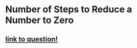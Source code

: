 # Number of Steps to Reduce a Number to Zero
## [link to question!](https://leetcode.com/problems/number-of-steps-to-reduce-a-number-to-zero/)

